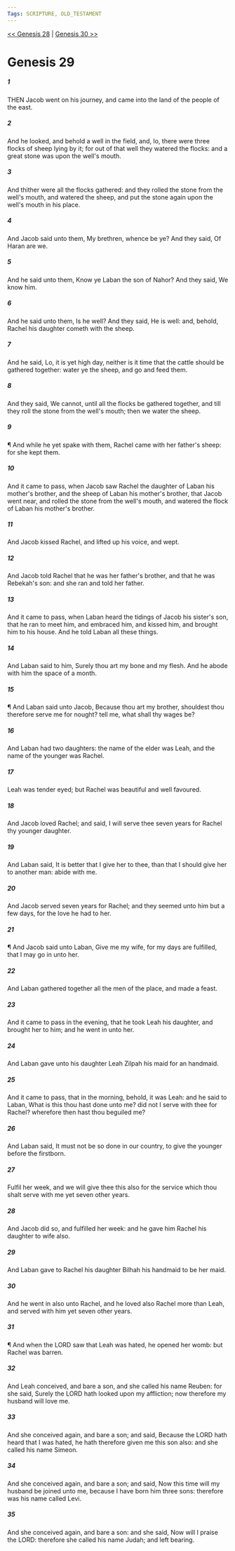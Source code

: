 ```yaml
---
Tags: SCRIPTURE, OLD_TESTAMENT
---
```


[<< Genesis 28](OLD_TESTAMENT/01_Genesis/Genesis_28.md) | [Genesis 30 >>](OLD_TESTAMENT/01_Genesis/Genesis_30.md)

# Genesis 29

##### 1
 THEN Jacob went on his journey, and came into the land of the people of the east.
##### 2
 And he looked, and behold a well in the field, and, lo, there were three flocks of sheep lying by it; for out of that well they watered the flocks: and a great stone was upon the well's mouth.
##### 3
 And thither were all the flocks gathered: and they rolled the stone from the well's mouth, and watered the sheep, and put the stone again upon the well's mouth in his place.
##### 4
 And Jacob said unto them, My brethren, whence be ye?  And they said, Of Haran are we.
##### 5
 And he said unto them, Know ye Laban the son of Nahor?  And they said, We know him.
##### 6
 And he said unto them, Is he well?  And they said, He is well: and, behold, Rachel his daughter cometh with the sheep.
##### 7
 And he said, Lo, it is yet high day, neither is it time that the cattle should be gathered together: water ye the sheep, and go and feed them.
##### 8
 And they said, We cannot, until all the flocks be gathered together, and till they roll the stone from the well's mouth; then we water the sheep.
##### 9
 ¶ And while he yet spake with them, Rachel came with her father's sheep: for she kept them.
##### 10
 And it came to pass, when Jacob saw Rachel the daughter of Laban his mother's brother, and the sheep of Laban his mother's brother, that Jacob went near, and rolled the stone from the well's mouth, and watered the flock of Laban his mother's brother.
##### 11
 And Jacob kissed Rachel, and lifted up his voice, and wept.
##### 12
 And Jacob told Rachel that he was her father's brother, and that he was Rebekah's son: and she ran and told her father.
##### 13
 And it came to pass, when Laban heard the tidings of Jacob his sister's son, that he ran to meet him, and embraced him, and kissed him, and brought him to his house.  And he told Laban all these things.
##### 14
 And Laban said to him, Surely thou art my bone and my flesh.  And he abode with him the space of a month.
##### 15
 ¶ And Laban said unto Jacob, Because thou art my brother, shouldest thou therefore serve me for nought?  tell me, what shall thy wages be?
##### 16
 And Laban had two daughters: the name of the elder was Leah, and the name of the younger was Rachel.
##### 17
 Leah was tender eyed; but Rachel was beautiful and well favoured.
##### 18
 And Jacob loved Rachel; and said, I will serve thee seven years for Rachel thy younger daughter.
##### 19
 And Laban said, It is better that I give her to thee, than that I should give her to another man: abide with me.
##### 20
 And Jacob served seven years for Rachel; and they seemed unto him but a few days, for the love he had to her.
##### 21
 ¶ And Jacob said unto Laban, Give me my wife, for my days are fulfilled, that I may go in unto her.
##### 22
 And Laban gathered together all the men of the place, and made a feast.
##### 23
 And it came to pass in the evening, that he took Leah his daughter, and brought her to him; and he went in unto her.
##### 24
 And Laban gave unto his daughter Leah Zilpah his maid for an handmaid.
##### 25
 And it came to pass, that in the morning, behold, it was Leah: and he said to Laban, What is this thou hast done unto me? did not I serve with thee for Rachel?  wherefore then hast thou beguiled me?
##### 26
 And Laban said, It must not be so done in our country, to give the younger before the firstborn.
##### 27
 Fulfil her week, and we will give thee this also for the service which thou shalt serve with me yet seven other years.
##### 28
 And Jacob did so, and fulfilled her week: and he gave him Rachel his daughter to wife also.
##### 29
 And Laban gave to Rachel his daughter Bilhah his handmaid to be her maid.
##### 30
 And he went in also unto Rachel, and he loved also Rachel more than Leah, and served with him yet seven other years.
##### 31
 ¶ And when the LORD saw that Leah was hated, he opened her womb: but Rachel was barren.
##### 32
 And Leah conceived, and bare a son, and she called his name Reuben: for she said, Surely the LORD hath looked upon my affliction; now therefore my husband will love me.
##### 33
 And she conceived again, and bare a son; and said, Because the LORD hath heard that I was hated, he hath therefore given me this son also: and she called his name Simeon.
##### 34
 And she conceived again, and bare a son; and said, Now this time will my husband be joined unto me, because I have born him three sons: therefore was his name called Levi.
##### 35
 And she conceived again, and bare a son: and she said, Now will I praise the LORD: therefore she called his name Judah; and left bearing.
